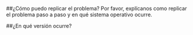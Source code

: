 ##¿Cómo puedo replicar el problema?
Por favor, explícanos como replicar el problema paso a paso y en qué sistema operativo ocurre.

##¿En qué versión ocurre?
